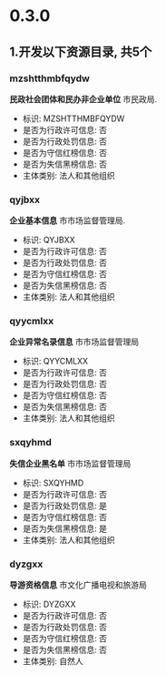 # 0.3.0

## 1.开发以下资源目录, 共5个

### mzshtthmbfqydw

**民政社会团体和民办非企业单位** 市民政局.

* 标识: MZSHTTHMBFQYDW
* 是否为行政许可信息: 否
* 是否为行政处罚信息: 否
* 是否为守信红榜信息: 否
* 是否为失信黑榜信息: 否
* 主体类别: 法人和其他组织

### qyjbxx

**企业基本信息** 市市场监督管理局.

* 标识: QYJBXX
* 是否为行政许可信息: 否
* 是否为行政处罚信息: 否
* 是否为守信红榜信息: 否
* 是否为失信黑榜信息: 否
* 主体类别: 法人和其他组织

### qyycmlxx

**企业异常名录信息** 市市场监督管理局

* 标识: QYYCMLXX
* 是否为行政许可信息: 否
* 是否为行政处罚信息: 否
* 是否为守信红榜信息: 否
* 是否为失信黑榜信息: 否
* 主体类别: 法人和其他组织

### sxqyhmd

**失信企业黑名单** 市市场监督管理局

* 标识: SXQYHMD
* 是否为行政许可信息: 否
* 是否为行政处罚信息: 是
* 是否为守信红榜信息: 否
* 是否为失信黑榜信息: 是
* 主体类别: 法人和其他组织

### dyzgxx

**导游资格信息** 市文化广播电视和旅游局

* 标识: DYZGXX
* 是否为行政许可信息: 否
* 是否为行政处罚信息: 否
* 是否为守信红榜信息: 否
* 是否为失信黑榜信息: 否
* 主体类别: 自然人

